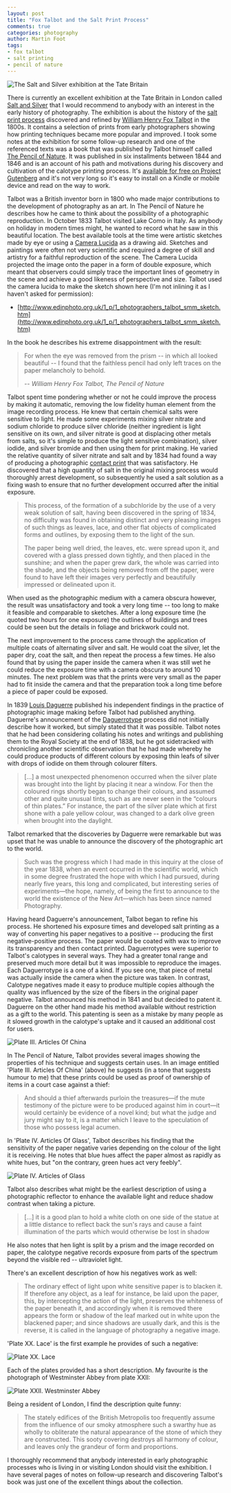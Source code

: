 ```yaml
---
layout: post
title: "Fox Talbot and the Salt Print Process"
comments: true
categories: photography
author: Martin Foot
tags:
- fox talbot
- salt printing
- pencil of nature
---
```


![The Salt and Silver exhibition at the Tate
Britain](http://images.tate.org.uk/sites/default/files/styles/grid-normal-16-cols/public/images/saltsilver_0.jpg?itok=nB5ouNT5)

There is currently an excellent exhibition at the Tate Britain in London called [Salt and
Silver](http://www.tate.org.uk/whats-on/tate-britain/exhibition/salt-and-silver-early-photography-1840-1860)
that I would recommend to anybody with an interest in the early history of photography. The
exhibition is about the history of the [salt print process](https://en.wikipedia.org/wiki/Salt_print)
discovered and refined by [William Henry Fox
Talbot](https://en.wikipedia.org/wiki/Henry_Fox_Talbot) in the 1800s. It contains a selection of
prints from early photographers showing how printing techniques became more popular and improved. I
took some notes at the exhibition for some follow-up research and one of the referenced texts was a
book that was published by Talbot himself called [The Pencil of
Nature](https://en.wikipedia.org/wiki/The_Pencil_of_Nature). It was published in six installments
between 1844 and 1846 and is an account of his path and motivations during his discovery and
cultivation of the calotype printing process. It's [available for free on Project
Gutenberg](https://www.gutenberg.org/ebooks/33447) and it's not very long so it's easy to install
on a Kindle or mobile device and read on the way to work.

<!-- more -->

Talbot was a British inventor born in 1800 who made major contributions to the development of
photography as an art. In The Pencil of Nature he describes how he came to think about the
possibility of a photographic reproduction. In October 1833 Talbot visited Lake Como in Italy. As
anybody on holiday in modern times might, he wanted to record what he saw in this beautiful
location. The best available tools at the time were artistic sketches made by eye or using a [Camera
Lucida](https://en.wikipedia.org/wiki/Camera_lucida) as a drawing aid. Sketches and paintings were
often not very scientific and required a degree of skill and artistry for a faithful reproduction
of the scene. The Camera Lucida projected the image onto the paper in a form of double exposure,
which meant that observers could simply trace the important lines of geometry in the scene and
achieve a good likeness of perspective and size. Talbot used the camera lucida to make the sketch
shown here (I'm not inlining it as I haven't asked for permission):

* [http://www.edinphoto.org.uk/1_p/1_photographers_talbot_smm_sketch.htm](http://www.edinphoto.org.uk/1_p/1_photographers_talbot_smm_sketch.htm)

In the book he describes his extreme disappointment with the result:

> For when the eye was removed from the prism -- in which all looked beautiful -- I found that the
> faithless pencil had only left traces on the paper melancholy to behold.
>
> -- <cite>William Henry Fox Talbot, The Pencil of Nature</cite>

Talbot spent time pondering whether or not he could improve the process by making it automatic,
removing the low fidelity human element from the image recording process. He knew that certain
chemical salts were sensitive to light. He made some experiments mixing silver nitrate and sodium
chloride to produce silver chloride (neither ingredient is light sensitive on its own, and silver
nitrate is good at displacing other metals from salts, so it's simple to produce the light
sensitive combination), silver iodide, and silver bromide and then using them for print making. He
varied the relative quantity of silver nitrate and salt and by 1834 had found a way of producing a
photographic [contact print](https://en.wikipedia.org/wiki/Contact_print) that was satisfactory. He
discovered that a high quantity of salt in the original mixing process would thoroughly arrest
development, so subsequently he used a salt solution as a fixing wash to ensure that no further
development occurred after the initial exposure.

> This process, of the formation of a subchloride by the use of a very weak solution of salt,
> having been discovered in the spring of 1834, no difficulty was found in obtaining distinct and
> very pleasing images of such things as leaves, lace, and other flat objects of complicated forms
> and outlines, by exposing them to the light of the sun.
>
> The paper being well dried, the leaves, etc. were spread upon it, and covered with a glass
> pressed down tightly, and then placed in the sunshine; and when the paper grew dark, the whole was
> carried into the shade, and the objects being removed from off the paper, were found to have left
> their images very perfectly and beautifully impressed or delineated upon it.

When used as the photographic medium with a camera obscura however, the result was unsatisfactory
and took a very long time -- too long to make it feasible and comparable to sketches. After a long
exposure time (he quoted two hours for one exposure) the outlines of buildings and trees could be
seen but the details in foliage and brickwork could not.

The next improvement to the process came through the application of multiple coats of alternating
silver and salt. He would coat the silver, let the paper dry, coat the salt, and then repeat the
process a few times. He also found that by using the paper inside the camera when it was still wet
he could reduce the exposure time with a camera obscura to around 10 minutes. The next problem was
that the prints were very small as the paper had to fit inside the camera and that the preparation
took a long time before a piece of paper could be exposed.

In 1839 [Louis Daguerre](https://en.wikipedia.org/wiki/Louis_Daguerre) published his independent
findings in the practice of photographic image making before Talbot had published anything.
Daguerre's announcement of the [Daguerrotype](https://en.wikipedia.org/wiki/Daguerreotype) process
did not initially describe how it worked, but simply stated that it was possible. Talbot notes that
he had been considering collating his notes and writings and publishing them to the Royal Society
at the end of 1838, but he got sidetracked with chronicling another scientific observation that he
had made whereby he could produce products of different colours by exposing thin leafs of silver
with drops of iodide on them through colourer filters.

> [...] a most unexpected phenomenon occurred when the silver plate was brought into the light by
> placing it near a window. For then the coloured rings shortly began to change their colours, and
> assumed other and quite unusual tints, such as are never seen in the “colours of thin plates.”
> For instance, the part of the silver plate which at first shone with a pale yellow colour, was
> changed to a dark olive green when brought into the daylight.

Talbot remarked that the discoveries by Daguerre were remarkable but was upset that he was unable
to announce the discovery of the photographic art to the world.

> Such was the progress which I had made in this inquiry at the close of the year 1838, when an
> event occurred in the scientific world, which in some degree frustrated the hope with which I had
> pursued, during nearly five years, this long and complicated, but interesting series of
> experiments—the hope, namely, of being the first to announce to the world the existence of the
> New Art—which has been since named Photography.

Having heard Daguerre's announcement, Talbot began to refine his process. He shortened his exposure
times and developed salt printing as a way of converting his paper negatives to a positive --
producing the first negative-positive process. The paper would be coated with wax to improve its
transparency and then contact printed. Daguerrotypes were superior to Talbot's calotypes in several
ways. They had a greater tonal range and preserved much more detail but it was impossible to
reproduce the images. Each Daguerrotype is a one of a kind. If you see one, that piece of metal was
actually inside the camera when the picture was taken. In contrast, Calotype negatives made it easy
to produce multiple copies although the quality was influenced by the size of the fibers in the
original paper negative. Talbot announced his method in 1841 and but decided to patent it. Daguerre
on the other hand made his method available without restriction as a gift to the world. This
patenting is seen as a mistake by many people as it slowed growth in the calotype's uptake and
it caused an additional cost for users.

![Plate III. Articles Of China](/images/2015/05/24/plate_03.jpg)

In The Pencil of Nature, Talbot provides several images showing the properties of his technique and
suggests certain uses. In an image entitled 'Plate III. Articles Of China' (above) he suggests
(in a tone that suggests humour to me) that these prints could be used as proof of ownership of
items in a court case against a thief:

> And should a thief afterwards purloin the treasures—if the mute testimony of the picture were to
> be produced against him in court—it would certainly be evidence of a novel kind; but what the
> judge and jury might say to it, is a matter which I leave to the speculation of those who
> possess legal acumen.

In 'Plate IV. Articles Of Glass', Talbot describes his finding that the sensitivity of the paper
negative varies depending on the colour of the light it is receiving. He notes that blue hues
affect the paper almost as rapidly as white hues, but "on the contrary, green hues act very
feebly".

![Plate IV. Articles of Glass](/images/2015/05/24/plate_04.jpg)

Talbot also describes what might be the earliest description of using a photographic reflector to
enhance the available light and reduce shadow contrast when taking a picture.

> [...] it is a good plan to hold a white cloth on one side of the statue at a little distance to
> reflect back the sun's rays and cause a faint illumination of the parts which would otherwise be
> lost in shadow

He also notes that hen light is split by a prism and the image recorded on paper, the calotype
negative records exposure from parts of the spectrum beyond the visible red -- ultraviolet light.

There's an excellent description of how his negatives work as well:

> The ordinary effect of light upon white sensitive paper is to blacken it. If therefore any
> object, as a leaf for instance, be laid upon the paper, this, by intercepting the action of the
> light, preserves the whiteness of the paper beneath it, and accordingly when it is removed there
> appears the form or shadow of the leaf marked out in white upon the blackened paper; and since
> shadows are usually dark, and this is the reverse, it is called in the language of photography a
> negative image.

'Plate XX. Lace' is the first example he provides of such a negative:

![Plate XX. Lace](/images/2015/05/24//plate_20.jpg)

Each of the plates provided has a short description. My favourite is the photograph of Westminster
Abbey from plate XXII:

![Plate XXII. Westminster Abbey](/images/2015/05/24/plate_22.jpg)

Being a resident of London, I find the description quite funny:

> The stately edifices of the British Metropolis too frequently assume from the influence of our
> smoky atmosphere such a swarthy hue as wholly to obliterate the natural appearance of the stone
> of which they are constructed. This sooty covering destroys all harmony of colour, and leaves
> only the grandeur of form and proportions.

I thoroughly recommend that anybody interested in early photographic processes who is living
in or visiting London should visit the exhibition. I have several pages of notes on follow-up
research and discovering Talbot's book was just one of the excellent things about the collection.
